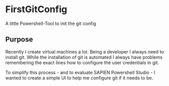 # FirstGitConfig
A little Powershell-Tool to init the git config

## Purpose

Recently I create virtual machines a lot. Being a developer I always need to install git.
While the installation of git is automated I always have problems remembering the exact lines how to configure the user credentials in git.

To simplify this process - and to evaluate SAPIEN Powershell Studio - I wanted to create a simple UI to help me configure git if it needs to be. 

